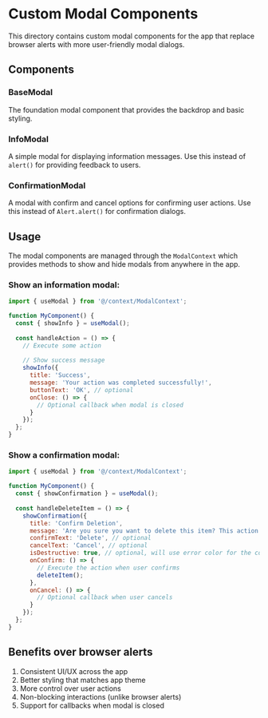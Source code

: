 # Custom Modal Components

This directory contains custom modal components for the app that replace browser alerts with more user-friendly modal dialogs.

## Components

### BaseModal

The foundation modal component that provides the backdrop and basic styling.

### InfoModal

A simple modal for displaying information messages. Use this instead of `alert()` for providing feedback to users.

### ConfirmationModal

A modal with confirm and cancel options for confirming user actions. Use this instead of `Alert.alert()` for confirmation dialogs.

## Usage

The modal components are managed through the `ModalContext` which provides methods to show and hide modals from anywhere in the app.

### Show an information modal:

```javascript
import { useModal } from '@/context/ModalContext';

function MyComponent() {
  const { showInfo } = useModal();
  
  const handleAction = () => {
    // Execute some action
    
    // Show success message
    showInfo({
      title: 'Success',
      message: 'Your action was completed successfully!',
      buttonText: 'OK', // optional
      onClose: () => {
        // Optional callback when modal is closed
      }
    });
  };
}
```

### Show a confirmation modal:

```javascript
import { useModal } from '@/context/ModalContext';

function MyComponent() {
  const { showConfirmation } = useModal();
  
  const handleDeleteItem = () => {
    showConfirmation({
      title: 'Confirm Deletion',
      message: 'Are you sure you want to delete this item? This action cannot be undone.',
      confirmText: 'Delete', // optional
      cancelText: 'Cancel', // optional
      isDestructive: true, // optional, will use error color for the confirm button
      onConfirm: () => {
        // Execute the action when user confirms
        deleteItem();
      },
      onCancel: () => {
        // Optional callback when user cancels
      }
    });
  };
}
```

## Benefits over browser alerts

1. Consistent UI/UX across the app
2. Better styling that matches app theme
3. More control over user actions
4. Non-blocking interactions (unlike browser alerts)
5. Support for callbacks when modal is closed
